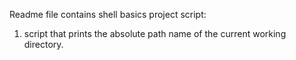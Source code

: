 Readme file contains shell basics project script:
1. script that prints the absolute path name of the current working directory.
